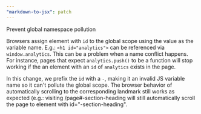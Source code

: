 ```yaml
---
"markdown-to-jsx": patch
---
```


Prevent global namespace pollution

Browsers assign element with `id` to the global scope using the value as the variable name. E.g.: `<h1 id="analytics">` can be referenced via `window.analytics`.
This can be a problem when a name conflict happens. For instance, pages that expect `analytics.push()` to be a function will stop working if the an element with an `id` of `analytics` exists in the page.

In this change, we prefix the `id` with a `-`, making it an invalid JS variable name so it can't pollute the global scope. 
The browser behavior of automatically scrolling to the corresponding landmark still works as expected (e.g.: visiting /page#-section-heading will still automatically scroll the page to element with id="-section-heading".
